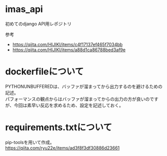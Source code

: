 # imas_api
初めてのdjango API用レポジトリ

参考
* https://qiita.com/HIJIKI/items/c4f17137ef465f7034bb
* https://qiita.com/HIJIKI/items/a88d1ca86788bed3af9e


# dockerfileについて
PYTHONUNBUFFEREDは、バッファが溜まってから出力するのを避けるための記述。  
パフォーマンスの観点からはバッファが溜まってからの出力の方が良いのですが、今回は素早い反応を求めるため、設定を記述しておく。


# requirements.txtについて
pip-toolsを用いて作成。
https://qiita.com/ryu22e/items/ad3f8f3df30886d23661
